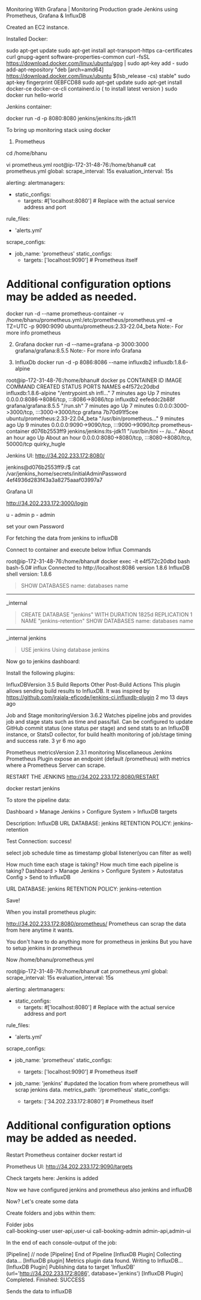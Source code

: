 Monitoring With Grafana | Monitoring Production grade Jenkins using Prometheus, Grafana & InfluxDB

Created an EC2 instance.


Installed Docker:

sudo apt-get update
sudo apt-get install apt-transport-https ca-certificates curl gnupg-agent software-properties-common
curl -fsSL https://download.docker.com/linux/ubuntu/gpg | sudo apt-key add -
sudo add-apt-repository "deb [arch=amd64] https://download.docker.com/linux/ubuntu $(lsb_release -cs) stable"
sudo apt-key fingerprint 0EBFCD88
sudo apt-get update
sudo apt-get install docker-ce docker-ce-cli containerd.io ( to install latest version )
sudo docker run hello-world

Jenkins container:

docker run -d -p 8080:8080 jenkins/jenkins:lts-jdk11


To bring up monitoring stack using docker

1. Prometheus

cd /home/bhanu

vi prometheus.yml
root@ip-172-31-48-76:/home/bhanu# cat prometheus.yml
global:
  scrape_interval: 15s
  evaluation_interval: 15s

alerting: 
  alertmanagers:
  -   static_configs:
      - targets: 
        #['localhost:8080'] # Replace with the actual service address and port

rule_files:
  - 'alerts.yml'



scrape_configs:
  - job_name: 'prometheus'
    static_configs:
      - targets: ['localhost:9090'] # Prometheus itself

# Additional configuration options may be added as needed.




docker run -d --name prometheus-container -v /home/bhanu/prometheus.yml:/etc/prometheus/prometheus.yml -e TZ=UTC -p 9090:9090 ubuntu/prometheus:2.33-22.04_beta
Note:- For more info prometheus

2. Grafana
docker run -d --name=grafana -p 3000:3000 grafana/grafana:8.5.5
Note:- For more info Grafana

3. InfluxDb
docker run -d -p 8086:8086 --name influxdb2 influxdb:1.8.6-alpine


root@ip-172-31-48-76:/home/bhanu# docker ps
CONTAINER ID   IMAGE                               COMMAND                  CREATED             STATUS             PORTS                                                  NAMES
e4f572c20dbd   influxdb:1.8.6-alpine               "/entrypoint.sh infl…"   7 minutes ago       Up 7 minutes       0.0.0.0:8086->8086/tcp, :::8086->8086/tcp              influxdb2
eefeddc2b88f   grafana/grafana:8.5.5               "/run.sh"                7 minutes ago       Up 7 minutes       0.0.0.0:3000->3000/tcp, :::3000->3000/tcp              grafana
7b70d91f5cee   ubuntu/prometheus:2.33-22.04_beta   "/usr/bin/prometheus…"   9 minutes ago       Up 9 minutes       0.0.0.0:9090->9090/tcp, :::9090->9090/tcp              prometheus-container
d076b2553ff9   jenkins/jenkins:lts-jdk11           "/usr/bin/tini -- /u…"   About an hour ago   Up About an hour   0.0.0.0:8080->8080/tcp, :::8080->8080/tcp, 50000/tcp   quirky_hugle






Jenkins UI:
http://34.202.233.172:8080/ 

jenkins@d076b2553ff9:/$ cat /var/jenkins_home/secrets/initialAdminPassword
4ef4936d283f43a3a8275aaaf03997a7

Grafana UI

http://34.202.233.172:3000/login

u - admin 
p - admin

set your own Password 



For fetching the data from jenkins to influxDB



Connect to container and execute below Influx Commands

root@ip-172-31-48-76:/home/bhanu# docker exec -it e4f572c20dbd  bash
bash-5.0# influx
Connected to http://localhost:8086 version 1.8.6
InfluxDB shell version: 1.8.6
> SHOW DATABASES
name: databases
name
----
_internal
> CREATE DATABASE "jenkins" WITH DURATION 1825d REPLICATION 1 NAME "jenkins-retention"
> SHOW DATABASES
name: databases
name
----
_internal
jenkins
> USE jenkins
Using database jenkins
> 


Now go to jenkins dashboard:

Install the following plugins:

InfluxDBVersion
3.5
Build Reports Other Post-Build Actions
This plugin allows sending build results to InfluxDB. It was inspired by https://github.com/jrajala-eficode/jenkins-ci.influxdb-plugin
2 mo 13 days ago

Job and Stage monitoringVersion
3.6.2
Watches pipeline jobs and provides job and stage stats such as time and pass/fail. Can be configured to update GitHub commit status (one status per stage) and send stats to an InfluxDB instance, or StatsD collector, for build health monitoring of job/stage timing and success rate.
3 yr 6 mo ago


Prometheus metricsVersion
2.3.1
monitoring Miscellaneous
Jenkins Prometheus Plugin expose an endpoint (default /prometheus) with metrics where a Prometheus Server can scrape.

RESTART THE JENKINS
http://34.202.233.172:8080/RESTART

docker restart jenkins

To store the pipeline data:

Dashboard > Manage Jenkins > Configure System > InfluxDB targets

Description: InfluxDB
URL
DATABASE: jenkins
RETENTION POLICY: jenkins-retention

Test Connection: success!

select
job schedule time as timestamp 
global listener(you can filter as well)


How much time each stage is taking? How much time each pipeline is taking?
Dashboard > Manage Jenkins > Configure System > Autostatus Config > Send to InfluxDB

URL
DATABASE: jenkins
RETENTION POLICY: jenkins-retention

Save!



When you install prometheus plugin:

http://34.202.233.172:8080/prometheus/
Prometheus can scrap the data from here anytime it wants.

You don't have to do anything more for prometheus in jenkins
But you have to setup jenkins in prometheus

Now /home/bhanu/prometheus.yml


root@ip-172-31-48-76:/home/bhanu# cat prometheus.yml
global:
  scrape_interval: 15s
  evaluation_interval: 15s

alerting: 
  alertmanagers:
  -   static_configs:
      - targets: 
        #['localhost:8080'] # Replace with the actual service address and port

rule_files:
  - 'alerts.yml'



scrape_configs:
  - job_name: 'prometheus'
    static_configs:
      - targets: ['localhost:9090'] # Prometheus itself

  - job_name: 'jenkins'                                   #updated the location from where prometheus will scrap jenkins data.
    metrics_path: '/prometheus'
    static_configs:
      - targets: ['34.202.233.172:8080'] # Prometheus itself   
# Additional configuration options may be added as needed.

Restart Prometheus container
docker restart id

Prometheus UI:
http://34.202.233.172:9090/targets

Check targets here: Jenkins is added


Now we have configured jenkins and prometheus 
also jenkins and influxDB

Now?
Let's create some data


Create folders and jobs within them:

Folder                    jobs     
call-booking-user         user-api,user-ui
call-booking-admin        admin-api,admin-ui

In the end of each console-output of the job:

[Pipeline] // node
[Pipeline] End of Pipeline
[InfluxDB Plugin] Collecting data...
[InfluxDB plugin] Metrics plugin data found. Writing to InfluxDB...
[InfluxDB Plugin] Publishing data to target 'InfluxDB' (url='http://34.202.233.172:8086', database='jenkins')
[InfluxDB Plugin] Completed.
Finished: SUCCESS

Sends the data to influxDB

